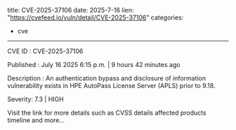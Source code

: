  
title: CVE-2025-37106
date: 2025-7-16
lien: "https://cvefeed.io/vuln/detail/CVE-2025-37106"
categories:
  - cve
---

CVE ID : CVE-2025-37106

Published :  July 16
2025
6:15 p.m. | 9 hours
42 minutes ago

Description : An authentication bypass and disclosure of information vulnerability exists in HPE AutoPass License Server (APLS) prior to 9.18.

Severity: 7.3 | HIGH

Visit the link for more details
such as CVSS details
affected products
timeline
and more...
